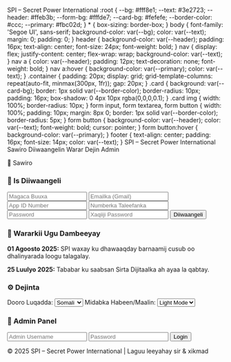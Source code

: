 SPI – Secret Power International :root { --bg: #fff8e1; --text: #3e2723; --header: #ffeb3b; --form-bg: #fffde7; --card-bg: #fefefe; --border-color: #ccc; --primary: #fbc02d; } * { box-sizing: border-box; } body { font-family: 'Segoe UI', sans-serif; background-color: var(--bg); color: var(--text); margin: 0; padding: 0; } header { background-color: var(--header); padding: 16px; text-align: center; font-size: 24px; font-weight: bold; } nav { display: flex; justify-content: center; flex-wrap: wrap; background-color: var(--text); } nav a { color: var(--header); padding: 12px; text-decoration: none; font-weight: bold; } nav a:hover { background-color: var(--primary); color: var(--text); } .container { padding: 20px; display: grid; grid-template-columns: repeat(auto-fit, minmax(300px, 1fr)); gap: 20px; } .card { background: var(--card-bg); border: 1px solid var(--border-color); border-radius: 10px; padding: 16px; box-shadow: 0 4px 10px rgba(0,0,0,0.1); } .card img { width: 100%; border-radius: 10px; } form input, form textarea, form button { width: 100%; padding: 10px; margin: 8px 0; border: 1px solid var(--border-color); border-radius: 5px; } form button { background-color: var(--header); color: var(--text); font-weight: bold; cursor: pointer; } form button:hover { background-color: var(--primary); } footer { text-align: center; padding: 16px; font-size: 14px; color: var(--text); } SPI – Secret Power International Sawiro Diiwaangelin Warar Dejin Admin 

📸 Sawiro 

<div class="card" id="register"> <h3>📝 Is Diiwaangeli</h3> <form onsubmit="event.preventDefault(); alert('Waad is diiwaangelisay!');"> <input type="text" placeholder="Magaca Buuxa" required> <input type="email" placeholder="Emailka (Gmail)" required> <input type="text" placeholder="App ID Number" required> <input type="tel" placeholder="Numberka Taleefanka" required> <input type="password" placeholder="Password" required> <input type="password" placeholder="Xaqiiji Password" required> <button type="submit">Diiwaangeli</button> </form> </div> <div class="card" id="posts"> <h3>📰 Wararkii Ugu Dambeeyay</h3> <p><strong>01 Agoosto 2025:</strong> SPI waxay ku dhawaaqday barnaamij cusub oo dhalinyarada loogu talagalay.</p> <p><strong>25 Luulyo 2025:</strong> Tababar ku saabsan Sirta Dijitaalka ah ayaa la qabtay.</p> </div> <div class="card" id="settings"> <h3>⚙️ Dejinta</h3> <form> <label>Dooro Luqadda:</label> <select> <option>Somali</option> <option>English</option> </select> <label>Midabka Habeen/Maalin:</label> <select> <option>Light Mode</option> <option>Dark Mode</option> </select> </form> </div> <div class="card" id="admin"> <h3>🔐 Admin Panel</h3> <form onsubmit="event.preventDefault(); alert('Admin Login ok (Fake)!');"> <input type="text" placeholder="Admin Username" required> <input type="password" placeholder="Password" required> <button type="submit">Login</button> </form> </div> 

© 2025 SPI – Secret Power International | Laguu leeyahay sir & xikmad 

